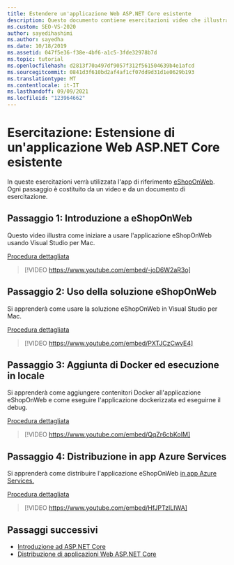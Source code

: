```yaml
---
title: Estendere un'applicazione Web ASP.NET Core esistente
description: Questo documento contiene esercitazioni video che illustrano come estendere l'esempio eShopOnWeb ASP.NET Core appliazione.
ms.custom: SEO-VS-2020
author: sayedihashimi
ms.author: sayedha
ms.date: 10/18/2019
ms.assetid: 047f5e36-f38e-4bf6-a1c5-3fde32978b7d
ms.topic: tutorial
ms.openlocfilehash: d2813f70a497df9057f312f561504639b4e1afcd
ms.sourcegitcommit: 0841d3f610bd2af4af1cf07dd9d31d1e0629b193
ms.translationtype: MT
ms.contentlocale: it-IT
ms.lasthandoff: 09/09/2021
ms.locfileid: "123964662"
---
```

# <a name="tutorial-extending-an-existing-aspnet-core-web-application"></a>Esercitazione: Estensione di un'applicazione Web ASP.NET Core esistente

In queste esercitazioni verrà utilizzata l'app di riferimento [eShopOnWeb](https://github.com/dotnet-architecture/eShopOnWeb). Ogni passaggio è costituito da un video e da un documento di esercitazione.

## <a name="step-1-getting-started-with-eshoponweb"></a>Passaggio 1: Introduzione a eShopOnWeb

Questo video illustra come iniziare a usare l'applicazione eShopOnWeb usando Visual Studio per Mac.

[Procedura dettagliata](https://github.com/dotnet-architecture/eShopOnWeb/wiki/Getting-Started-for-Beginners-with-Visual-Studio-for-Mac)

> [!VIDEO https://www.youtube.com/embed/-joD6W2aR3o]

## <a name="step-2-working-with-the-eshoponweb-solution"></a>Passaggio 2: Uso della soluzione eShopOnWeb

Si apprenderà come usare la soluzione eShopOnWeb in Visual Studio per Mac.

[Procedura dettagliata](https://github.com/dotnet-architecture/eShopOnWeb/wiki/Working-with-the-Project-and-Adding-New-Features-using-Visual-Studio-for-Mac)

> [!VIDEO https://www.youtube.com/embed/PXTJCzCwvE4]

## <a name="step-3-adding-docker-and-running-it-locally"></a>Passaggio 3: Aggiunta di Docker ed esecuzione in locale

Si apprenderà come aggiungere contenitori Docker all'applicazione eShopOnWeb e come eseguire l'applicazione dockerizzata ed eseguirne il debug.

[Procedura dettagliata](https://github.com/dotnet-architecture/eShopOnWeb/wiki/03b.-Running-Locally-on-a-Linux-Container-from-Visual-Studio-for-Mac)

> [!VIDEO https://www.youtube.com/embed/QqZr6cbKoIM]

## <a name="step-4-deploying-to-azure-app-services"></a>Passaggio 4: Distribuzione in app Azure Services

Si apprenderà come distribuire l'applicazione eShopOnWeb [in app Azure Services.](https://azure.microsoft.com/services/app-service/)

[Procedura dettagliata](https://github.com/dotnet-architecture/eShopOnWeb/wiki/01b.-Deploying-to-Azure-App-Service-from-Visual-Studio-for-Mac)

> [!VIDEO https://www.youtube.com/embed/HfJPTzlLIWA]

## <a name="next-steps"></a>Passaggi successivi

 - [Introduzione ad ASP.NET Core](asp-net-core.md)
 - [Distribuzione di applicazioni Web ASP.NET Core](web-app-deployment.md)
